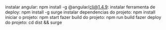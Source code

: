 instalar angular: npm install -g @angular/cli@1.4.9:
instalar ferramenta de deploy: npm install -g surge
instalar dependencias do projeto: npm install
iniciar o projeto: npm start
fazer build do projeto: npm run build
fazer deploy do projeto: cd dist && surge
